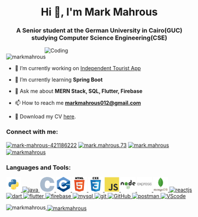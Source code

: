 <h1 align="center">Hi 👋, I'm Mark Mahrous</h1>
<h3 align="center">A Senior student at the German University in Cairo(GUC) studying Computer Science Engineering(CSE)</h3>
<img align="right" alt="Coding" width="400" src="https://cdn.dribbble.com/users/1162077/screenshots/3848914/programmer.gif">

<p align="left"> <img src="https://komarev.com/ghpvc/?username=markmahrous&label=Profile%20views&color=0e75b6&style=flat" alt="markmahrous" /> </p>

- 🔭 I’m currently working on [Independent Tourist App](https://github.com/AliAbdalwahaab/Independent-tourist-application-Flexplore.git)

- 🌱 I’m currently learning **Spring Boot**

- 💬 Ask me about **MERN Stack, SQL, Flutter, Firebase**

- 📫 How to reach me **markmahrous012@gmail.com**

- 📑 Download my CV [here](https://github.com/MarkMahrous/MarkMahrous/blob/main/CV.pdf).

<h3 align="left">Connect with me:</h3>
<p align="left">
<a href="https://linkedin.com/in/mark-mahrous-421186222" target="blank"><img align="center" src="https://raw.githubusercontent.com/rahuldkjain/github-profile-readme-generator/master/src/images/icons/Social/linked-in-alt.svg" alt="mark-mahrous-421186222" height="30" width="40" /></a>
<a href="https://fb.com/mark.mahrous.73" target="blank"><img align="center" src="https://raw.githubusercontent.com/rahuldkjain/github-profile-readme-generator/master/src/images/icons/Social/facebook.svg" alt="mark.mahrous.73" height="30" width="40" /></a>
<a href="https://instagram.com/mark.mahrous" target="blank"><img align="center" src="https://raw.githubusercontent.com/rahuldkjain/github-profile-readme-generator/master/src/images/icons/Social/instagram.svg" alt="mark.mahrous" height="30" width="40" /></a>
<a href="https://codeforces.com/profile/markmahrous" target="blank"><img align="center" src="https://raw.githubusercontent.com/rahuldkjain/github-profile-readme-generator/master/src/images/icons/Social/codeforces.svg" alt="markmahrous" height="30" width="40" /></a>
</p>

<h3 align="left">Languages and Tools:</h3>
<p align="left">
  <a href="https://www.w3schools.com/python/default.asp" target="_blank" rel="noreferrer"> <img alt="Python3" width="40" height="40" src="https://raw.githubusercontent.com/github/explore/80688e429a7d4ef2fca1e82350fe8e3517d3494d/topics/python/python.png" />
  <a href="https://www.w3schools.com/java/default.asp" target="_blank" rel="noreferrer"> <img alt="java" width="40" height="40" src="https://img.icons8.com/color/48/000000/java-coffee-cup-logo.png" />
  <a href="https://www.w3schools.com/c/index.php" target="_blank" rel="noreferrer"> <img alt="C" width="40" height="40" src="https://raw.githubusercontent.com/devicons/devicon/master/icons/c/c-original.svg" />
  <a href="https://www.w3schools.com/cpp/default.asp" target="_blank" rel="noreferrer"> <img alt="Cpp" width="40" height="40" src="https://raw.githubusercontent.com/devicons/devicon/master/icons/cplusplus/cplusplus-original.svg" />
  <a href="https://www.w3.org/html/" target="_blank" rel="noreferrer"> <img alt="html5" width="40" height="40" src="https://raw.githubusercontent.com/devicons/devicon/master/icons/html5/html5-original-wordmark.svg" /> </a>
  <a href="https://www.w3schools.com/css/" target="_blank" rel="noreferrer"> <img alt="css3" width="40" height="40" src="https://raw.githubusercontent.com/devicons/devicon/master/icons/css3/css3-original-wordmark.svg" /> </a>
  <a href="https://developer.mozilla.org/en-US/docs/Web/JavaScript" target="_blank" rel="noreferrer"> <img alt="javascript" width="40" height="40" src="https://raw.githubusercontent.com/devicons/devicon/master/icons/javascript/javascript-original.svg" /> </a>
  <a href="https://nodejs.org" target="_blank" rel="noreferrer"> <img alt="nodejs" width="40" height="40" src="https://raw.githubusercontent.com/devicons/devicon/master/icons/nodejs/nodejs-original-wordmark.svg" /> </a>
  <a href="https://expressjs.com" target="_blank" rel="noreferrer"> <img alt="express" width="40" height="40" src="https://raw.githubusercontent.com/devicons/devicon/master/icons/express/express-original-wordmark.svg" /> </a>
  <a href="https://www.mongodb.com/" target="_blank" rel="noreferrer"> <img alt="mongodb" width="40" height="40" src="https://raw.githubusercontent.com/devicons/devicon/master/icons/mongodb/mongodb-original-wordmark.svg" /> </a>
  <a href="https://react.dev/" target="_blank" rel="noreferrer"> <img alt="reactjs" width="40" height="40" src="https://w7.pngwing.com/pngs/452/495/png-transparent-react-javascript-angularjs-ionic-github-text-logo-symmetry-thumbnail.png" /> </a>
  <a href="https://dart.dev" target="_blank" rel="noreferrer"> <img alt="dart" width="40" height="40" src="https://www.vectorlogo.zone/logos/dartlang/dartlang-icon.svg" /> </a>
  <a href="https://flutter.dev" target="_blank" rel="noreferrer"> <img alt="flutter" width="40" height="40" src="https://www.vectorlogo.zone/logos/flutterio/flutterio-icon.svg" /> </a> 
  <a href="https://firebase.google.com/" target="_blank" rel="noreferrer"> <img alt="firebase" width="40" height="40" src="https://w7.pngwing.com/pngs/246/288/png-transparent-firebase-hd-logo-thumbnail.png" /> </a>
  <a href="https://www.mysql.com/" target="_blank" rel="noreferrer"> <img alt="mysql" width="40" height="40" src="https://w7.pngwing.com/pngs/747/798/png-transparent-mysql-logo-mysql-database-web-development-computer-software-dolphin-marine-mammal-animals-text-thumbnail.png" /> </a>
  <a href="https://git-scm.com/" target="_blank" rel="noreferrer"> <img alt="git" width="40" height="40" src="https://www.vectorlogo.zone/logos/git-scm/git-scm-icon.svg" /> </a>
  <a href="https://github.com/" target="_blank" rel="noreferrer"> <img alt="GitHub" width="40px" src="https://img.icons8.com/fluent/50/000000/github.png" />
  <a href="https://postman.com" target="_blank" rel="noreferrer"> <img alt="postman" width="40" height="40" src="https://www.vectorlogo.zone/logos/getpostman/getpostman-icon.svg" /> </a>
  <a href="https://code.visualstudio.com/" target="_blank" rel="noreferrer"> <img alt="VScode" width="40px" src="https://img.icons8.com/fluent/48/000000/visual-studio-code-2019.png" />
</p>

<p><img align="left" src="https://github-readme-stats.vercel.app/api/top-langs?username=markmahrous&show_icons=true&locale=en&layout=compact" alt="markmahrous" /></p>

<p>&nbsp;<img align="center" src="https://github-readme-stats.vercel.app/api?username=markmahrous&show_icons=true&locale=en" alt="markmahrous" /></p>
